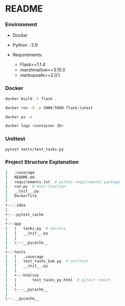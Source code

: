# README

### Environment
- Docker
- Python : 3.9

- Requirements:
  - Flask==1.1.4
  - marshmallow==3.15.0
  - markupsafe==2.0.1
  
### Docker
``` sh
docker build -t flask .

docker run -d -p 5000:5000 flask:latest

docker ps -a

docker logs <container ID>
``` 

### Unittest
``` sh
pytest tests/test_tasks.py 
``` 

### Project Structure Explanation
``` sh
|   .coverage
|   README.md
|   requirements.txt  # python requirements package
|   run.py  # main function
|   __init__.py
|   Dockerfile
|
+---.idea
|
+---.pytest_cache
|
+---app
|   |   tasks.py  # service
|   |   __init__.py
|   |
|   \---__pycache__
|
+---tests
|   |   .coverage
|   |   test_tasks_bak.py  # unittest
|   |   __init__.py
|   |
|   +---htmlcov
|   |       test_tasks_py.html  # pytest report
|   |
|   \---__pycache__
|
\---__pycache__

```